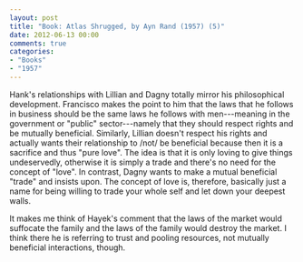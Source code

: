 ```yaml
---
layout: post
title: "Book: Atlas Shrugged, by Ayn Rand (1957) (5)"
date: 2012-06-13 00:00
comments: true
categories:
- "Books"
- "1957"
---
```


Hank's relationships with Lillian and Dagny totally mirror his
philosophical development. Francisco makes the point to him that
the laws that he follows in business should be the same laws he
follows with men---meaning in the government or "public"
sector---namely that they should respect rights and be mutually
beneficial. Similarly, Lillian doesn't respect his rights and
actually wants their relationship to /not/ be beneficial because
then it is a sacrifice and thus "pure love". The idea is that it is
only loving to give things undeservedly, otherwise it is simply a
trade and there's no need for the concept of "love". In contrast,
Dagny wants to make a mutual beneficial "trade" and insists
upon. The concept of love is, therefore, basically just a name for
being willing to trade your whole self and let down your deepest
walls.

It makes me think of Hayek's comment that the laws of the market
would suffocate the family and the laws of the family would destroy
the market. I think there he is referring to trust and pooling
resources, not mutually beneficial interactions, though.
